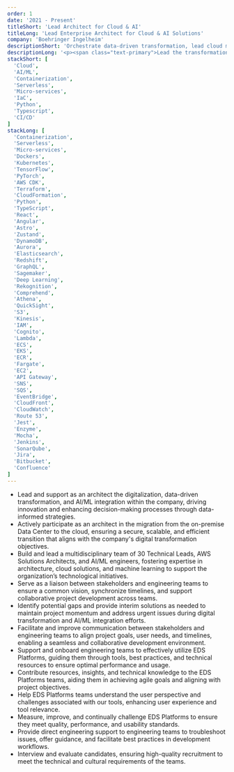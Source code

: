 ```yaml
---
order: 1
date: '2021 - Present'
titleShort: 'Lead Architect for Cloud & AI'
titleLong: 'Lead Enterprise Architect for Cloud & AI Solutions'
company: 'Boehringer Ingelheim'
descriptionShort: 'Orchestrate data-driven transformation, lead cloud migration, and build and manage a team of experts to enhance collaboration, innovation, and technology alignment across the organization'
descriptionLong: '<p><span class="text-primary">Lead the transformation to a data-driven organization</span>, fostering a culture of <span class="text-primary">data-informed decision-making</span> to leverage insights, boost efficiency, and drive innovation. <span class="text-primary">Oversee the migration from on-premise to cloud</span>, ensuring a secure, scalable, and efficient transition that aligns with digital transformation goals. Additionally, <span class="text-primary">build and lead the ELS (Early Life Support) team</span> of technical leads, AWS solution architects, and AI/ML specialists to provide architecture guidance, best practices, and integration support, ensuring seamless collaboration and alignment across technological projects.</p>'
stackShort: [
  'Cloud',
  'AI/ML',
  'Containerization',
  'Serverless',
  'Micro-services',
  'IaC',
  'Python',
  'Typescript',
  'CI/CD'
]
stackLong: [
  'Containerization',
  'Serverless',
  'Micro-services',
  'Dockers',
  'Kubernetes',
  'TensorFlow',
  'PyTorch',
  'AWS CDK',
  'Terraform',
  'CloudFormation',
  'Python',
  'TypeScript',
  'React',
  'Angular',
  'Astro',
  'Zustand',
  'DynamoDB',
  'Aurora',
  'Elasticsearch',
  'Redshift',
  'GraphQL',
  'Sagemaker',
  'Deep Learning',
  'Rekognition',
  'Comprehend',
  'Athena',
  'QuickSight',
  'S3',
  'Kinesis',
  'IAM',
  'Cognito',
  'Lambda',
  'ECS',
  'EKS',
  'ECR',
  'Fargate',
  'EC2',
  'API Gateway',
  'SNS',
  'SQS',
  'EventBridge',
  'CloudFront',
  'CloudWatch',
  'Route 53',
  'Jest',
  'Enzyme',
  'Mocha',
  'Jenkins',
  'SonarQube',
  'Jira',
  'Bitbucket',
  'Confluence'
]
---
```

<p>
  <ul>
    <li><span class="text-primary">Lead and support as an architect the digitalization, data-driven transformation, and AI/ML integration within the company</span>, driving innovation and enhancing decision-making processes through data-informed strategies.</li>
    <li><span class="text-primary">Actively participate as an architect in the migration from the on-premise Data Center to the cloud</span>, ensuring a secure, scalable, and efficient transition that aligns with the company's digital transformation objectives.</li>
    <li><span class="text-primary">Build and lead a multidisciplinary team of 30 Technical Leads, AWS Solutions Architects, and AI/ML engineers</span>, fostering expertise in architecture, cloud solutions, and machine learning to support the organization’s technological initiatives.</li>
    <li><span class="text-primary">Serve as a liaison between stakeholders and engineering teams</span> to ensure a common vision, synchronize timelines, and support collaborative project development across teams.</li>
    <li><span class="text-primary">Identify potential gaps and provide interim solutions as needed</span> to maintain project momentum and address urgent issues during digital transformation and AI/ML integration efforts.</li>
    <li><span class="text-primary">Facilitate and improve communication between stakeholders and engineering teams</span> to align project goals, user needs, and timelines, enabling a seamless and collaborative development environment.</li>
    <li><span class="text-primary">Support and onboard engineering teams to effectively utilize EDS Platforms</span>, guiding them through tools, best practices, and technical resources to ensure optimal performance and usage.</li>
    <li><span class="text-primary">Contribute resources, insights, and technical knowledge to the EDS Platforms teams</span>, aiding them in achieving agile goals and aligning with project objectives.</li>
    <li><span class="text-primary">Help EDS Platforms teams understand the user perspective and challenges associated with our tools</span>, enhancing user experience and tool relevance.</li>
    <li><span class="text-primary">Measure, improve, and continually challenge EDS Platforms</span> to ensure they meet quality, performance, and usability standards.</li>
    <li><span class="text-primary">Provide direct engineering support to engineering teams</span> to troubleshoot issues, offer guidance, and facilitate best practices in development workflows.</li>
    <li><span class="text-primary">Interview and evaluate candidates</span>, ensuring high-quality recruitment to meet the technical and cultural requirements of the teams.</li>
  </ul>
</p>
